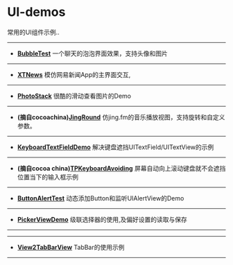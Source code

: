 UI-demos
========

常用的UI组件示例..


----------

 - **[BubbleTest](https://github.com/luowei/UI-demos/tree/master/BubbleTest)**
一个聊天的泡泡界面效果，支持头像和图片

----------

 - **[XTNews](https://github.com/luowei/UI-demos/tree/master/XTNews)**
模仿网易新闻App的主界面交互,

----------

 - **[PhotoStack](https://github.com/luowei/UI-demos/tree/master/PhotoStack)**
很酷的滑动查看图片的Demo

----------

 - **(摘自cocoachina)[JingRound](https://github.com/isaced/JingRound)**
仿jing.fm的音乐播放视图，支持旋转和自定义参数。

----------

 - **[KeyboardTextFieldDemo](https://github.com/luowei/UI-demos/tree/master/KeyboardTextFieldDemo)**
解决键盘遮挡UITextField/UITextView的示例

----------

 - **(摘自cocoa china)[TPKeyboardAvoiding](https://github.com/luowei/UI-demos/tree/master/TPKeyboardAvoiding)**
屏幕自动向上滚动键盘就不会遮挡位置当下的输入框示例

----------

 - **[ButtonAlertTest](https://github.com/luowei/UI-demos/tree/master/ButtonAlertTest)**
动态添加Button和监听UIAlertView的Demo

----------

 - **[PickerViewDemo](https://github.com/luowei/UI-demos/tree/master/PickerViewDemo)**
级联选择器的使用,及偏好设置的读取与保存

----------
----------

 - **[View2TabBarView](https://github.com/luowei/UI-demos/tree/master/View2TabBarView)**
TabBar的使用示例

----------
